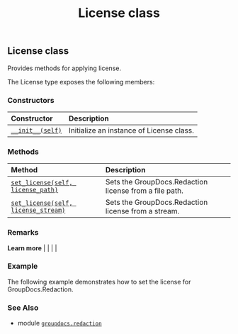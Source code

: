 ﻿---
title: License class
second_title: GroupDocs.Redaction for Python via .NET API References
description: 
type: docs
weight: 40
url: /python-net/groupdocs.redaction/license/
is_root: false
---

## License class

Provides methods for applying license.



The License type exposes the following members:

### Constructors
| Constructor | Description |
| :- | :- |
| [`__init__(self)`](/redaction/python-net/groupdocs.redaction/license/__init__/#) | Initialize an instance of License class. |


### Methods
| Method | Description |
| :- | :- |
| [`set_license(self, license_path)`](/redaction/python-net/groupdocs.redaction/license/set_license/#str) | Sets the GroupDocs.Redaction license from a file path. |
| [`set_license(self, license_stream)`](/redaction/python-net/groupdocs.redaction/license/set_license/#io.rawiobase) | Sets the GroupDocs.Redaction license from a stream. |



### Remarks 


**Learn more** |
|
 |
 |

### Example 


The following example demonstrates how to set the license for GroupDocs.Redaction.

### See Also
* module [`groupdocs.redaction`](..)
